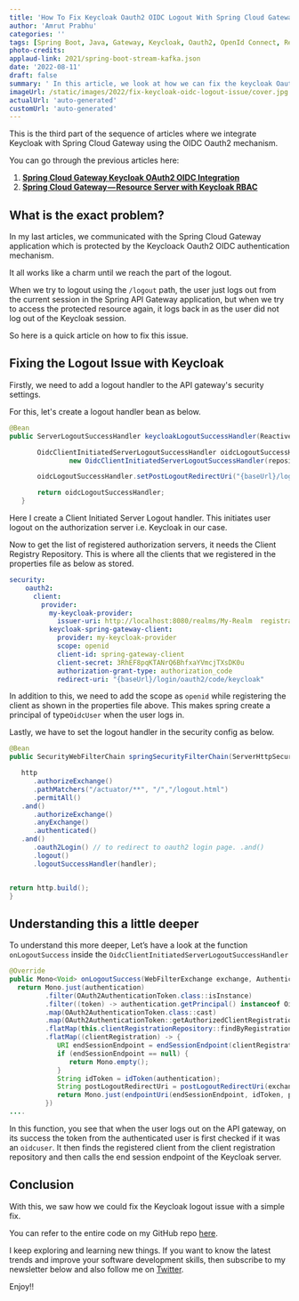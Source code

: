 ```yaml
---
title: 'How To Fix Keycloak Oauth2 OIDC Logout With Spring Cloud Gateway'
author: 'Amrut Prabhu'
categories: ''
tags: [Spring Boot, Java, Gateway, Keycloak, Oauth2, OpenId Connect, Resource Server, Docker]
photo-credits:
applaud-link: 2021/spring-boot-stream-kafka.json
date: '2022-08-11'
draft: false
summary: ' In this article, we look at how we can fix the keycloak Oauth2 OIDC logout issue with Spring Cloud Gateway'
imageUrl: /static/images/2022/fix-keycloak-oidc-logout-issue/cover.jpg
actualUrl: 'auto-generated'
customUrl: 'auto-generated'
---
```


This is the third part of the sequence of articles where we integrate Keycloak with Spring Cloud Gateway using the OIDC Oauth2 mechanism.

You can go through the previous articles here:

1.  [**Spring Cloud Gateway Keycloak OAuth2 OIDC Integration**](https://refactorfirst.com/spring-cloud-gateway-keycloak-oauth2-openid-connect)
2.  [**Spring Cloud Gateway — Resource Server with Keycloak RBAC**](https://refactorfirst.com/spring-cloud-gateway-keycloak-rbac-resource-server)

## What is the exact problem?

In my last articles, we communicated with the Spring Cloud Gateway application which is protected by the Keycloack Oauth2 OIDC authentication mechanism.

It all works like a charm until we reach the part of the logout.

When we try to logout using the `/logout` path, the user just logs out from the current session in the Spring API Gateway application, but when we try to access the protected resource again, it logs back in as the user did not log out of the Keycloak session.

So here is a quick article on how to fix this issue.

## Fixing the Logout Issue with Keycloak

Firstly, we need to add a logout handler to the API gateway's security settings.

For this, let's create a logout handler bean as below.

```java
@Bean
public ServerLogoutSuccessHandler keycloakLogoutSuccessHandler(ReactiveClientRegistrationRepository repository) {

       OidcClientInitiatedServerLogoutSuccessHandler oidcLogoutSuccessHandler =
               new OidcClientInitiatedServerLogoutSuccessHandler(repository);

       oidcLogoutSuccessHandler.setPostLogoutRedirectUri("{baseUrl}/logout.html");

       return oidcLogoutSuccessHandler;
   }
```

Here I create a Client Initiated Server Logout handler. This initiates user logout on the authorization server i.e. Keycloak in our case.

Now to get the list of registered authorization servers, it needs the Client Registry Repository. This is where all the clients that we registered in the properties file as below as stored.

```yaml
security:
    oauth2:
      client:
        provider:
          my-keycloak-provider:
            issuer-uri: http://localhost:8080/realms/My-Realm  registration:
          keycloak-spring-gateway-client:
            provider: my-keycloak-provider
            scope: openid
            client-id: spring-gateway-client
            client-secret: 3RhEF8pqKTANrQ6BhfxaYVmcjTXsDK0u
            authorization-grant-type: authorization_code
            redirect-uri: "{baseUrl}/login/oauth2/code/keycloak"
```

In addition to this, we need to add the scope as `openid` while registering the client as shown in the properties file above. This makes spring create a principal of type`OidcUser` when the user logs in.

Lastly, we have to set the logout handler in the security config as below.

```java
@Bean
public SecurityWebFilterChain springSecurityFilterChain(ServerHttpSecurity http, ServerLogoutSuccessHandler handler) {

   http
      .authorizeExchange()
      .pathMatchers("/actuator/**", "/","/logout.html")
      .permitAll()
   .and()
      .authorizeExchange()
      .anyExchange()
      .authenticated()
   .and()
      .oauth2Login() // to redirect to oauth2 login page. .and()
      .logout()
      .logoutSuccessHandler(handler);


return http.build();
}
```

## Understanding this a little deeper

To understand this more deeper, Let’s have a look at the function `onLogoutSuccess` inside the `OidcClientInitiatedServerLogoutSuccessHandler`

```java
@Override
public Mono<Void> onLogoutSuccess(WebFilterExchange exchange, Authentication authentication) {
  return Mono.just(authentication)
         .filter(OAuth2AuthenticationToken.class::isInstance)
         .filter((token) -> authentication.getPrincipal() instanceof OidcUser)
         .map(OAuth2AuthenticationToken.class::cast)
         .map(OAuth2AuthenticationToken::getAuthorizedClientRegistrationId)
         .flatMap(this.clientRegistrationRepository::findByRegistrationId)
         .flatMap((clientRegistration) -> {
            URI endSessionEndpoint = endSessionEndpoint(clientRegistration);
            if (endSessionEndpoint == null) {
               return Mono.empty();
            }
            String idToken = idToken(authentication);
            String postLogoutRedirectUri = postLogoutRedirectUri(exchange.getExchange().getRequest());
            return Mono.just(endpointUri(endSessionEndpoint, idToken, postLogoutRedirectUri));
         })
....
```

In this function, you see that when the user logs out on the API gateway, on its success the token from the authenticated user is first checked if it was an `oidcuser`. It then finds the registered client from the client registration repository and then calls the end session endpoint of the Keycloak server.

## Conclusion

With this, we saw how we could fix the Keycloak logout issue with a simple fix.

You can refer to the entire code on my GitHub repo [here](https://github.com/amrutprabhu/keycloak-spring-cloud-gateway-and-resource-server).

I keep exploring and learning new things. If you want to know the latest trends and improve your software development skills, then subscribe to my newsletter below and also follow me on [Twitter](https://twitter.com/amrutprabhu42).

Enjoy!!
